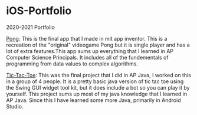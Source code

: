 # iOS-Portfolio
2020-2021 Portfolio

[Pong](https://github.com/Swaghay/Pong): This is the final app that I made in mit app inventor. This is a recreation of the "original" videogame Pong but it is single player and has a lot of extra features.This app sums up everything that I learned in AP Computer Science Principals. It includes all of the fundementals of programming from data values to complex algorithms.

[Tic-Tac-Toe](https://github.com/EPHS-Java-2020/final-post-ap-project-2020-java-masterminds): This was the final project that I did in AP Java, I worked on this in a group of 4 people. It is a pretty basic java version of tic tac toe using the Swing GUI widget tool kit, but it does include a bot so you can play it by yourself. This project sums up most of my java knowledge that I learned in AP Java. Since this I have learned some more Java, primarily in Android Studio. 
